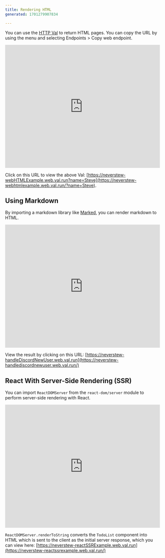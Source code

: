 ```yaml
---
title: Rendering HTML
generated: 1701279907834

---
```


You can use the [HTTP Val](../http-val) to return HTML pages. You can copy the
URL by using the menu and selecting Endpoints > Copy web endpoint.

<div class="not-content">
  <iframe src="https://www.val.town/embed/neverstew.webHTMLExample" width="100%" frameborder="no" style="height: 400px;">
    &#x20;
  </iframe>
</div>

Click on this URL to view the above Val:
[https://neverstew-webHTMLExample.web.val.run?name=Steve](https://neverstew-webhtmlexample.web.val.run/?name=Steve).

## Using Markdown

By importing a markdown library like
[Marked](https://github.com/markedjs/marked), you can render markdown to HTML.

<div class="not-content">
  <iframe src="https://www.val.town/embed/neverstew.markdownExample" width="100%" frameborder="no" style="height: 400px;">
    &#x20;
  </iframe>
</div>

View the result by clicking on this URL:
[https://neverstew-handleDiscordNewUser.web.val.run](https://neverstew-handlediscordnewuser.web.val.run/)

## React With Server-Side Rendering (SSR)

You can import `ReactDOMServer` from the `react-dom/server` module to perform
server-side rendering with React.

<div class="not-content">
  <iframe src="https://www.val.town/embed/neverstew.reactSSRExample" width="100%" frameborder="no" style="height: 400px;">
    &#x20;
  </iframe>
</div>

`ReactDOMServer.renderToString` converts the `TodoList` component into HTML
which is sent to the client as the initial server response, which you can view
here:
[https://neverstew-reactSSRExample.web.val.run](https://neverstew-reactssrexample.web.val.run/)
